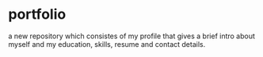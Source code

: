 # portfolio
a new repository  which consistes of my profile that gives a brief intro about myself and my education, skills, resume and contact details.